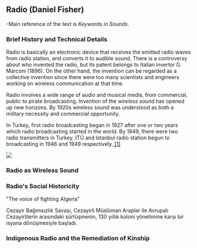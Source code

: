 ## Radio (Daniel Fisher)

-Main reference of the text is *Keywords in Sounds*.

### Brief History and Technical Details

Radio is basically an electronic device that receives the emitted radio waves from radio station, and converts it to audible sound. There is a controversy about who invented the radio, but its patent belongs to Italian invertor G. Marconi (1896). On the other hand, the invention can be regarded as a collective invention since there were too many scientists and engineers working on wireless communication at that time.

Radio involves a wide range of audio and musical media, from commercial, public to pirate broadcasting. Invention of the *wireless sound* has opened up new horizons. By 1920s wireless sound was understood as both a military necessity and commercial opportunity.

In Turkey, first radio broadcasting began in 1927 after one or two years which radio broadcasting started in the world. By 1949, there were two radio transmitters in Turkey. ITÜ and Istanbul radio station begun to broadcasting in 1946 and 1949 respectively.[ [1] ](http://iletisim.ieu.edu.tr/flows/?p=1143)

![](https://www.youtube.com/watch?v=EB8wIR6RA40)






### Radio as Wireless Sound 

  





### Radio's Social Historicity

"The voice of fighting Algeria" 

Cezayir Bağımsızlık Savaşı, Cezayirli Müslüman Araplar ile Avrupalı Cezayirlilerin arasındaki sürtüşmenin, 130 yıllık koloni yönetimine karşı bir isyana dönüşmesiyle başladı.





### Indigenous Radio and the Remediation of Kinship
